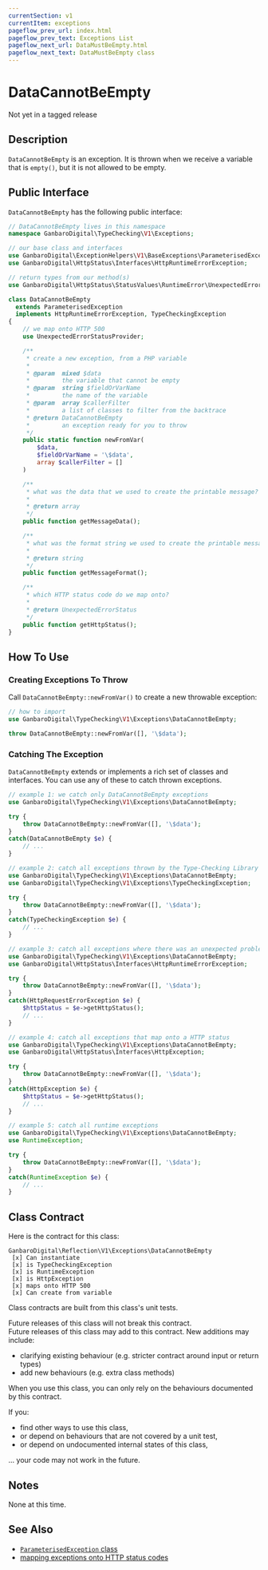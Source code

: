 ```yaml
---
currentSection: v1
currentItem: exceptions
pageflow_prev_url: index.html
pageflow_prev_text: Exceptions List
pageflow_next_url: DataMustBeEmpty.html
pageflow_next_text: DataMustBeEmpty class
---
```


# DataCannotBeEmpty

<div class="callout warning" markdown="1">
Not yet in a tagged release
</div>

## Description

`DataCannotBeEmpty` is an exception. It is thrown when we receive a variable that is `empty()`, but it is not allowed to be empty.

## Public Interface

`DataCannotBeEmpty` has the following public interface:

```php
// DataCannotBeEmpty lives in this namespace
namespace GanbaroDigital\TypeChecking\V1\Exceptions;

// our base class and interfaces
use GanbaroDigital\ExceptionHelpers\V1\BaseExceptions\ParameterisedException;
use GanbaroDigital\HttpStatus\Interfaces\HttpRuntimeErrorException;

// return types from our method(s)
use GanbaroDigital\HttpStatus\StatusValues\RuntimeError\UnexpectedErrorStatus;

class DataCannotBeEmpty
  extends ParameterisedException
  implements HttpRuntimeErrorException, TypeCheckingException
{
    // we map onto HTTP 500
    use UnexpectedErrorStatusProvider;

    /**
     * create a new exception, from a PHP variable
     *
     * @param  mixed $data
     *         the variable that cannot be empty
     * @param  string $fieldOrVarName
     *         the name of the variable
     * @param  array $callerFilter
     *         a list of classes to filter from the backtrace
     * @return DataCannotBeEmpty
     *         an exception ready for you to throw
     */
    public static function newFromVar(
        $data,
        $fieldOrVarName = '\$data',
        array $callerFilter = []
    )

    /**
     * what was the data that we used to create the printable message?
     *
     * @return array
     */
    public function getMessageData();

    /**
     * what was the format string we used to create the printable message?
     *
     * @return string
     */
    public function getMessageFormat();

    /**
     * which HTTP status code do we map onto?
     *
     * @return UnexpectedErrorStatus
     */
    public function getHttpStatus();
}

```

## How To Use

### Creating Exceptions To Throw

Call `DataCannotBeEmpty::newFromVar()` to create a new throwable exception:

```php
// how to import
use GanbaroDigital\TypeChecking\V1\Exceptions\DataCannotBeEmpty;

throw DataCannotBeEmpty::newFromVar([], '\$data');
```

### Catching The Exception

`DataCannotBeEmpty` extends or implements a rich set of classes and interfaces. You can use any of these to catch thrown exceptions.

```php
// example 1: we catch only DataCannotBeEmpty exceptions
use GanbaroDigital\TypeChecking\V1\Exceptions\DataCannotBeEmpty;

try {
    throw DataCannotBeEmpty::newFromVar([], '\$data');
}
catch(DataCannotBeEmpty $e) {
    // ...
}
```

```php
// example 2: catch all exceptions thrown by the Type-Checking Library
use GanbaroDigital\TypeChecking\V1\Exceptions\DataCannotBeEmpty;
use GanbaroDigital\TypeChecking\V1\Exceptions\TypeCheckingException;

try {
    throw DataCannotBeEmpty::newFromVar([], '\$data');
}
catch(TypeCheckingException $e) {
    // ...
}
```

```php
// example 3: catch all exceptions where there was an unexpected problem
use GanbaroDigital\TypeChecking\V1\Exceptions\DataCannotBeEmpty;
use GanbaroDigital\HttpStatus\Interfaces\HttpRuntimeErrorException;

try {
    throw DataCannotBeEmpty::newFromVar([], '\$data');
}
catch(HttpRequestErrorException $e) {
    $httpStatus = $e->getHttpStatus();
    // ...
}
```

```php
// example 4: catch all exceptions that map onto a HTTP status
use GanbaroDigital\TypeChecking\V1\Exceptions\DataCannotBeEmpty;
use GanbaroDigital\HttpStatus\Interfaces\HttpException;

try {
    throw DataCannotBeEmpty::newFromVar([], '\$data');
}
catch(HttpException $e) {
    $httpStatus = $e->getHttpStatus();
    // ...
}
```

```php
// example 5: catch all runtime exceptions
use GanbaroDigital\TypeChecking\V1\Exceptions\DataCannotBeEmpty;
use RuntimeException;

try {
    throw DataCannotBeEmpty::newFromVar([], '\$data');
}
catch(RuntimeException $e) {
    // ...
}
```

## Class Contract

Here is the contract for this class:

    GanbaroDigital\Reflection\V1\Exceptions\DataCannotBeEmpty
     [x] Can instantiate
     [x] is TypeCheckingException
     [x] is RuntimeException
     [x] is HttpException
     [x] maps onto HTTP 500
     [x] Can create from variable

Class contracts are built from this class's unit tests.

<div class="callout success">
Future releases of this class will not break this contract.
</div>

<div class="callout info" markdown="1">
Future releases of this class may add to this contract. New additions may include:

* clarifying existing behaviour (e.g. stricter contract around input or return types)
* add new behaviours (e.g. extra class methods)
</div>

<div class="callout warning" markdown="1">
When you use this class, you can only rely on the behaviours documented by this contract.

If you:

* find other ways to use this class,
* or depend on behaviours that are not covered by a unit test,
* or depend on undocumented internal states of this class,

... your code may not work in the future.
</div>

## Notes

None at this time.

## See Also

* [`ParameterisedException` class](http://ganbarodigital.github.io/php-mv-exception-helpers/V1/BaseExceptions/ParameterisedException.html)
* [mapping exceptions onto HTTP status codes](http://ganbarodigital.github.io/php-http-status/usage/http-exceptions.html)
